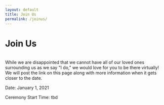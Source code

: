 ```yaml
---
layout: default
title: Join Us
permalink: /joinus/
---
```

# Join Us

<br/>
While we are disappointed that we cannot have all of our loved ones surrounding us as we say "I do," we would love for you to be there virtually! We will post the link on this page along with more information when it gets closer to the date.

<div class="center-date">
    <p>Date: January 1, 2021</p>
    <p>Ceremony Start Time: tbd</p>
</div>
